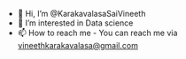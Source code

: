 - 👋 Hi, I’m @KarakavalasaSaiVineeth
- 👀 I’m interested in Data science
- 📫 How to reach me - You can reach me via vineethkarakavalasa@gmail.com

